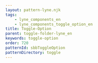 ```yaml
---
layout: pattern-lyne.njk
tags: 
    - lyne_components_en
    - lyne_components_toggle_option_en
title: Toggle-Option
parent: toggle-folder-lyne_en
keywords: toggle-option
order: 720
patternId: sbbToggleOption
patternDirectory: toggle
---
```


